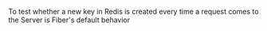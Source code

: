 To test whether a new key in Redis is created every time a request comes to the Server is Fiber's default behavior
